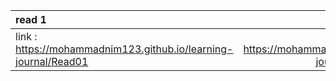 | **read 1**       | **read 2**     | **growthmindset**     |
| :------------- | :----------: | -----------: |
|  link : https://mohammadnim123.github.io/learning-journal/Read01 | link : https://mohammadnim123.github.io/learning-journal/Read02   | link :  https://mohammadnim123.github.io/learning-journal/growthmindset  |
